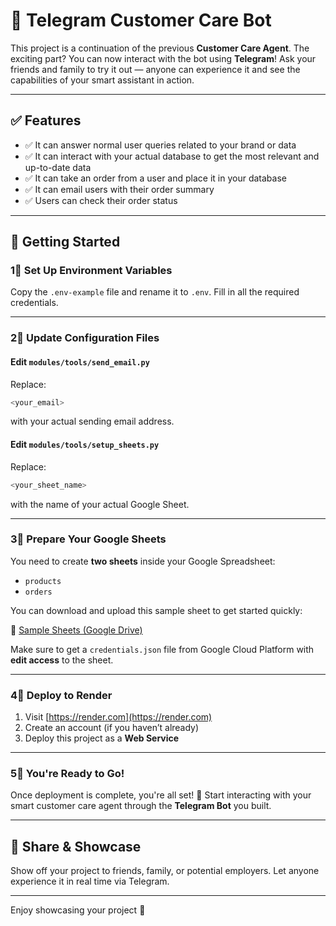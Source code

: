 # 🤖 Telegram Customer Care Bot

This project is a continuation of the previous **Customer Care Agent**. The exciting part? You can now interact with the bot using **Telegram**! Ask your friends and family to try it out — anyone can experience it and see the capabilities of your smart assistant in action.

---

## ✅ Features

* ✅ It can answer normal user queries related to your brand or data
* ✅ It can interact with your actual database to get the most relevant and up-to-date data
* ✅ It can take an order from a user and place it in your database
* ✅ It can email users with their order summary
* ✅ Users can check their order status

---

## 🚀 Getting Started

### 1⃣ Set Up Environment Variables

Copy the `.env-example` file and rename it to `.env`. Fill in all the required credentials.

---

### 2⃣ Update Configuration Files

#### Edit `modules/tools/send_email.py`

Replace:

```python
<your_email>
```

with your actual sending email address.

#### Edit `modules/tools/setup_sheets.py`

Replace:

```python
<your_sheet_name>
```

with the name of your actual Google Sheet.

---

### 3⃣ Prepare Your Google Sheets

You need to create **two sheets** inside your Google Spreadsheet:

* `products`
* `orders`

You can download and upload this sample sheet to get started quickly:

📄 [Sample Sheets (Google Drive)](https://docs.google.com/spreadsheets/d/1mW1MWP85l0s10jDKSZv26q31P1Rtzbb5lQTn8Bqjzpg/edit?usp=sharing)

Make sure to get a `credentials.json` file from Google Cloud Platform with **edit access** to the sheet.

---

### 4⃣ Deploy to Render

1. Visit [https://render.com](https://render.com)
2. Create an account (if you haven’t already)
3. Deploy this project as a **Web Service**

---

### 5⃣ You're Ready to Go!

Once deployment is complete, you're all set! 🎉
Start interacting with your smart customer care agent through the **Telegram Bot** you built.

---

## 🤪 Share & Showcase

Show off your project to friends, family, or potential employers. Let anyone experience it in real time via Telegram.

---

Enjoy showcasing your project 🚀
